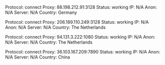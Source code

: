 Protocol: connect
Proxy: 88.198.212.91:3128
Status: working
IP: N/A
Anon: N/A
Server: N/A
Country: Germany

Protocol: connect
Proxy: 206.189.110.249:3128
Status: working
IP: N/A
Anon: N/A
Server: N/A
Country: The Netherlands

Protocol: connect
Proxy: 94.131.3.222:1080
Status: working
IP: N/A
Anon: N/A
Server: N/A
Country: The Netherlands

Protocol: connect
Proxy: 36.103.167.209:7890
Status: working
IP: N/A
Anon: N/A
Server: N/A
Country: China

